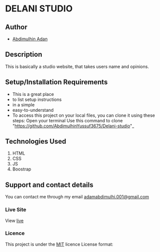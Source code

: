 # DELANI STUDIO
## Author
- [Abdimulhin Adan](https://github.com/AbdimulhinYussuf3675)
## Description
This is basically a studio website, that takes users name and opinions.
## Setup/Installation Requirements
* This is a great place
* to list setup instructions
* in a simple
* easy-to-understand
* To access this project on your local files, you can clone it using these steps:
Open your terminal
Use this command to clone "https://github.com/AbdimulhinYussuf3675/Delani-studio"_
## Technologies Used
1. HTML
2. CSS
4. JS
5. Boostrap
## Support and contact details
You can contact me through my email adamabdimulhi.001@gmail.com
### Live Site
View [live](https://github.com/AbdimulhinYussuf3675/My-Potfolio-landing-page.git)
### Licence
This project is under the  [MIT](LICENCE) licence
License format:
